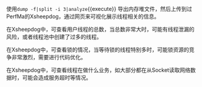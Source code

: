 
使用`dump -f|split -i 3|analyze`{{execute}} 导出内存堆文件，然后上传到过PerfMa的Xsheepdog，通过网页来可视化展示线程相关的信息。

在Xsheepdog中，可查看用户线程的总数，当总数非常大时，可能有线程泄漏的风险，或者线程池中创建了过多的线程。

在Xsheepdog中，可查看锁的情况，当等待锁的线程特别多时，可能锁资源的竞争非常激烈，需要进行代码优化。

在Xsheepdog中，可查看线程在做什么业务，如大部分都在从Socket读取网络数据时，可能会造成服务超时等情况。